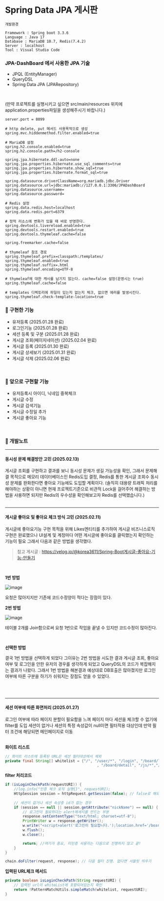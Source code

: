 # Spring Data JPA 게시판
```
개발환경

Framework : Spring boot 3.3.6
Language : Java 17
Database : MariaDB 10.7, Redis(7.4.2)
Server : localhost
Tool : Visual Studio Code
```
### JPA-DashBoard 에서 사용한 JPA 기술
- JPQL (EntityManager)
- QueryDSL
- Spring Data JPA (JPARepository)

<br>

(만약 프로젝트를 실행시키고 싶으면 src/main/resources 위치에 application.properties파일을 생성해주시기 바랍니다.)
```
server.port = 8099

# http delete, put 메서드 사용목적으로 생성
spring.mvc.hiddenmethod.filter.enabled=true

# MariaDB 설정
spring.h2.console.enabled=true
spring.h2.console.path=/h2-console 

spring.jpa.hibernate.ddl-auto=none
spring.jpa.properties.hibernate.use_sql_comments=true
spring.jpa.properties.hibernate.show_sql=true
spring.jpa.properties.hibernate.format_sql=true

spring.datasource.driverClassName=org.mariadb.jdbc.Driver
spring.datasource.url=jdbc:mariadb://127.0.0.1:3306/JPADashBoard
spring.datasource.username=
spring.datasource.password=

# Redis 설정
spring.data.redis.host=localhost
spring.data.redis.port=6379

# 정적 리소스에 변화가 있을 때 바로 반영한다.
spring.devtools.livereload.enabled=true
spring.devtools.restart.enabled=true
spring.devtools.thymeleaf.cache=false

spring.freemarker.cache=false

# thymeleaf 참조 경로
spring.thymeleaf.prefix=classpath:/templates/
spring.thymeleaf.enabled=true
spring.thymeleaf.suffix=.html
spring.thymeleaf.encoding=UTF-8

# thymeleaf에 대한 캐시를 남기지 않는다. cache=false 설정(운영시는 true)
spring.thymeleaf.cache=false

# templates 디렉토리에 파일이 있는지 없는지 체크, 없으면 에러를 발생시킨다.
spring.thymeleaf.check-template-location=true
```

### 📔 구현한 기능
- 유저등록 (2025.01.28 완료)
- 로그인기능 (2025.01.28 완료)
- 세션 등록 및 구분 (2025.01.28 완료)
- 게시글 조회(페이지네이션) (2025.02.04 완료)
- 게시글 등록 (2025.01.30 완료)
- 게시글 상세보기 (2025.01.31 완료)
- 게시글 삭제 (2025.02.06 완료)
<br>

### 📔 앞으로 구현할 기능
- 유저등록시 아이디, 닉네임 중복체크
- 게시글 수정
- 게시글 검색기능
- 게시글 수정일 추가
- 게시글 좋아요 기능

<br>

### 📰 개발노트
---
#### 동시성 문제 해결방안 고민 (2025.02.13)
게시글 조회를 구현하고 결과를 보니 동시성 문제가 생길 가능성을 확인, 그래서 문제해결 목적으로 메모리 데이터베이스인 Redis도입 결정, Redis를 통한 게시글 조회수 동시성 문제를 완화한다면
좋아요 기능에도 도입할 계획이다.
(솔직히 대용량 트래픽 처리를 해야하는 상황이 아니면 현재 프로젝트기준으로 비관적 Lock을 걸어주어 해결하는 방법을 사용하면 되지만 Redis의 우수성을 확인해보고자 Redis를 선택했습니다.)
<br><br>


---
#### 게시글 좋아요 및 좋아요 체크 방식 고민 (2025.02.11)
게시글에 좋아요기능 구현 목적을 위해 Likes엔티티를 추가하여 게시글 비즈니스로직 구현은 완료했으나 UI설계 및 계정마다 어떤 게시글에 좋아요를 클릭했는지 확인하는 기능이 필요
그래서 다음과 같은 방법을 생각했다.

> 참고 게시글 : https://velog.io/@korea3611/Spring-Boot게시글-좋아요-기능-만들기

<br>

**1번 방법**

![image](https://github.com/user-attachments/assets/f0155e57-b98d-4b89-b879-a2a05e84d360)

요청은 많아지지만 기존에 코드수정양이 적다는 장점이 있다.

**2번 방법**

![image](https://github.com/user-attachments/assets/9ba38cf7-2efd-48c0-b610-e30e65ad5013)

테이블 2개를 Join함으로써 요청 1번으로 작업을 끝낼 수 있지만 코드수정이 많아진다.

<br>

**선택한 방법**

결국 1번 방법을 선택하게 되었다 그이유는 2번 방법을 시도한 결과 게시글 조회, 
좋아요 여부 및 로그인을 안한 유저의 경우를 생각하게 되었고 QueryDSL의 코드가 복잡해지는 결과가 나왔다. 그래서 1번 방법을 해본결과 예상대로 DB호출은 많아졌지만 로그인 여부에 따른 구분을 하기가 쉬워지는 장점도 얻을 수 있었다.

<br><br>


--- 
#### 세션 여부에 따른 화면처리 (2025.01.27)
로그인 여부에 따라 페이지 분할이 필요함을 느껴 페이지 마다 세션을 체크할 수 없기에 filter를 도입 세션이 없거나 세션의 특정 속성값이 null이면 필터적용 대상인데 만약 필터 조건에 해당되면 메인페이지로 이동
<br><br>

**화이트 리스트**
```java
// 화이트 리스트에 등록된 URL은 세션 필터대상에서 제외
private final String[] whitelist = {"/", "/user/*", "/login", "/board/list"
                                          , "/board/detail", "/js/*","/css/*"};

```

**filter 처리코드**
```java
if (isLoginCheckPath(requestURI)) {
    //log.info("인증 체크 로직 실행{}", requestURI);
    HttpSession session = httpRequest.getSession(false); // false로 해도 상관 없고 true도 상관이 없다.
                
    // 세션이 없거나 세션 속성중 id가 없는 경우
    if (session == null || session.getAttribute("nickName") == null) {
        // 로그인이 필요하다는 alert메세지를 만드는 부분
        response.setContentType("text/html; charset=utf-8");
        PrintWriter w = response.getWriter();
        w.write("<script>alert('로그인이 필요합니다.');location.href='/board/list';</script>");
        w.flush();
        w.close();

        return; //여기가 중요, 미인증 사용자는 다음으로 진행하지 않고 끝!
    }
}

chain.doFilter(request, response); // 다음 필터 진행. 없다면 서블릿 띄우기

```

**입력된 URL체크 메서드**
```java
private boolean isLoginCheckPath(String requestURI) {
    // 입력된 url이 whiteList에 포함되어있는지 확인
    return !PatternMatchUtils.simpleMatch(whitelist, requestURI); 
}
```



